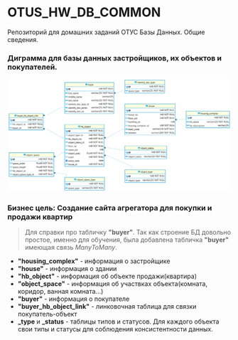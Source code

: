 # OTUS_HW_DB_COMMON
Репозиторий для домашних заданий ОТУС Базы Данных. Общие сведения.

### Диграмма для базы данных застройщиков, их объектов и покупателей.

![диаграмма](https://github.com/sidorovAlexeyTest/OTUS_HW_DB_COMMON/blob/main/img/postgres%20-%20otus_hw_1.png)

### Бизнес цель: Создание сайта агрегатора для покупки и продажи квартир
> Для справки про табличку **"buyer"**. Так как строение БД довольно простое, именно для обучения, была добавлена табличка **"buyer"** имеющая связь *ManyToMany*.
* **"housing_complex"** - информация о застройщике
* **"house"** - информация о здании
* **"hb_object"** - информация об объекте продажи(квартира)
* **"object_space"** - информация об участвках объекта(комната, коридор, ванная комната...)
* **"buyer"** - информация о покупателе
* **"buyer_hb_object_link"** - линковочная таблица для связки покупатель-объект
* **_type** и **_status** - таблицы типов и статусов. Для каждого объекта свои типы и статусы для соблюдения консистентности данных.
